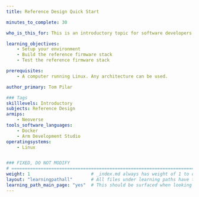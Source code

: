 ```yaml
---
title: Reference Design Quick Start

minutes_to_complete: 30

who_is_this_for: This is an introductory topic for software developers interested in testing the reference firmware stack.

learning_objectives: 
    - Setup your environment
    - Build the reference firmware stack
    - Test the reference firmware stack

prerequisites:
    - A computer running Linux. Any architecture can be used.

author_primary: Tom Pilar

### Tags
skilllevels: Introductory
subjects: Reference Design
armips:
    - Neoverse
tools_software_languages:
    - Docker
    - Arm Development Studio
operatingsystems:
    - Linux


### FIXED, DO NOT MODIFY
# ================================================================================
weight: 1                       # _index.md always has weight of 1 to order correctly
layout: "learningpathall"       # All files under learning paths have this same wrapper
learning_path_main_page: "yes"  # This should be surfaced when looking for related content. Only set for _index.md of learning path content.
---
```

